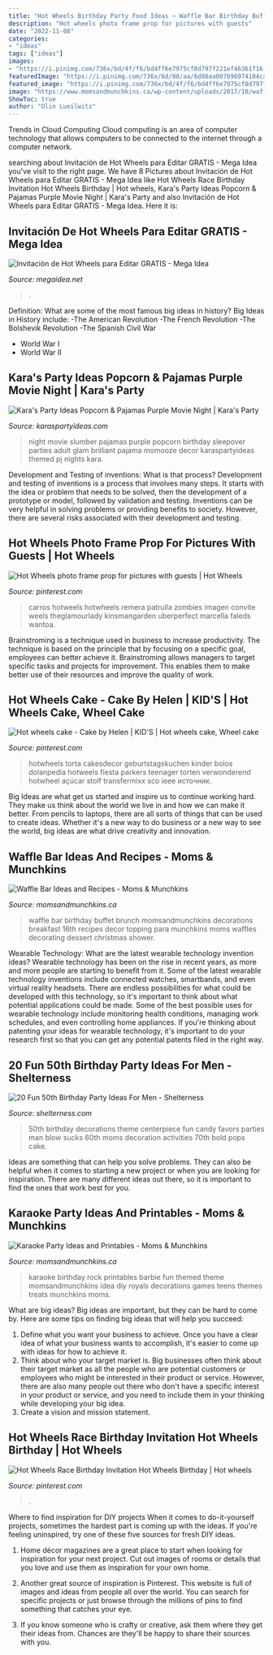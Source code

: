 ```yaml
---
title: "Hot Wheels Birthday Party Food Ideas ~ Waffle Bar Birthday Buffet Brunch Momsandmunchkins Decorations Breakfast 16th Recipes Decor Topping Para Munchkins Moms Waffles Decorating Dessert Christmas Shower"
description: "Hot wheels photo frame prop for pictures with guests"
date: "2022-11-08"
categories:
- "ideas"
tags: ["ideas"]
images:
- "https://i.pinimg.com/736x/bd/4f/f6/bd4ff6e7975cf8d797f221ef46361f16--hot-wheels-birthday-birthday-invitations.jpg"
featuredImage: "https://i.pinimg.com/736x/6d/80/aa/6d80aa007696974184ca4c679eff64bd--hot-wheels-party-ideas-hot-wheels-birthday-party.jpg?b=t"
featured_image: "https://i.pinimg.com/736x/bd/4f/f6/bd4ff6e7975cf8d797f221ef46361f16--hot-wheels-birthday-birthday-invitations.jpg"
image: "https://www.momsandmunchkins.ca/wp-content/uploads/2017/10/waffle-bar-ideas.jpg"
ShowToc: true
author: "Olin Lueilwitz"
---
```



Trends in Cloud Computing
Cloud computing is an area of computer technology that allows computers to be connected to the internet through a computer network.

	

		
searching about Invitación de Hot Wheels para Editar GRATIS - Mega Idea you've visit to the right page. We have 8 Pictures about Invitación de Hot Wheels para Editar GRATIS - Mega Idea like Hot Wheels Race Birthday Invitation Hot Wheels Birthday | Hot wheels, Kara&#039;s Party Ideas Popcorn &amp; Pajamas Purple Movie Night | Kara&#039;s Party and also Invitación de Hot Wheels para Editar GRATIS - Mega Idea. Here it is:
		
    
## Invitación De Hot Wheels Para Editar GRATIS - Mega Idea

<img loading=lazy src="https://www.megaidea.net/wp-content/uploads/2021/07/invitacion-Hot-Wheels.jpg" onerror="this.onerror=null;this.src='https://tse3.mm.bing.net/th?id=OIP.M1tMcy-BAVpBcVHLgM0XZQHaKO&amp;pid=15.1';" alt="Invitación de Hot Wheels para Editar GRATIS - Mega Idea">

_Source: megaidea.net_

>. 

	

Definition: What are some of the most famous big ideas in history?
Big Ideas in History include: 
-The American Revolution 
-The French Revolution 
-The Bolshevik Revolution 
-The Spanish Civil War 
- World War I 
- World War II

    
## Kara&#039;s Party Ideas Popcorn &amp; Pajamas Purple Movie Night | Kara&#039;s Party

<img loading=lazy src="https://karaspartyideas.com/wp-content/uploads/2016/07/Popcorn-Pajamas-Purple-Movie-Night-via-Karas-Party-Ideas-KarasPartyIdeas.com19.jpg" onerror="this.onerror=null;this.src='https://tse4.mm.bing.net/th?id=OIP.7FxCCLhSycZtN4SWSR_hHAHaLH&amp;pid=15.1';" alt="Kara&#039;s Party Ideas Popcorn &amp; Pajamas Purple Movie Night | Kara&#039;s Party">

_Source: karaspartyideas.com_

>night movie slumber pajamas purple popcorn birthday sleepover parties adult glam brilliant pajama momooze decor karaspartyideas themed pj nights kara. 

	

Development and Testing of inventions: What is that process?
Development and testing of inventions is a process that involves many steps. It starts with the idea or problem that needs to be solved, then the development of a prototype or model, followed by validation and testing. Inventions can be very helpful in solving problems or providing benefits to society. However, there are several risks associated with their development and testing.

    
## Hot Wheels Photo Frame Prop For Pictures With Guests | Hot Wheels

<img loading=lazy src="https://i.pinimg.com/736x/6d/80/aa/6d80aa007696974184ca4c679eff64bd--hot-wheels-party-ideas-hot-wheels-birthday-party.jpg?b=t" onerror="this.onerror=null;this.src='https://tse1.mm.bing.net/th?id=OIP.p03Tpd4s0su5Crtz4PlnRAHaF4&amp;pid=15.1';" alt="Hot Wheels photo frame prop for pictures with guests | Hot Wheels">

_Source: pinterest.com_

>carros hotweels hotwheels remera patrulla zombies imagen convite weels theglamourlady kinsmangarden uberperfect marcella faleds wantoa. 

	

Brainstroming is a technique used in business to increase productivity. The technique is based on the principle that by focusing on a specific goal, employees can better achieve it. Brainstroming allows managers to target specific tasks and projects for improvement. This enables them to make better use of their resources and improve the quality of work.

    
## Hot Wheels Cake - Cake By Helen | KID&#039;S | Hot Wheels Cake, Wheel Cake

<img loading=lazy src="https://i.pinimg.com/736x/e8/ca/a9/e8caa902ebe78e16249f8416f1b290b6--hotwheels-birthday-cake-hot-wheels-party.jpg?b=t" onerror="this.onerror=null;this.src='https://tse3.mm.bing.net/th?id=OIP.u4tiAYh_Xh4RuRfrmm_OoQHaJ4&amp;pid=15.1';" alt="Hot wheels cake - Cake by Helen | KID&#039;S | Hot wheels cake, Wheel cake">

_Source: pinterest.com_

>hotwheels torta cakesdecor geburtstagskuchen kinder bolos dolanpedia hotweels fiesta parkers teenager torten verwonderend hotwheel açúcar stolf transfermixx sco ieee источник. 

	

Big Ideas are what get us started and inspire us to continue working hard. They make us think about the world we live in and how we can make it better. From pencils to laptops, there are all sorts of things that can be used to create ideas. Whether it's a new way to do business or a new way to see the world, big ideas are what drive creativity and innovation.

    
## Waffle Bar Ideas And Recipes - Moms &amp; Munchkins

<img loading=lazy src="https://www.momsandmunchkins.ca/wp-content/uploads/2017/10/waffle-bar-ideas.jpg" onerror="this.onerror=null;this.src='https://tse1.mm.bing.net/th?id=OIP.HVdPHxjDkZunQWDongCrhgHaLi&amp;pid=15.1';" alt="Waffle Bar Ideas and Recipes - Moms &amp; Munchkins">

_Source: momsandmunchkins.ca_

>waffle bar birthday buffet brunch momsandmunchkins decorations breakfast 16th recipes decor topping para munchkins moms waffles decorating dessert christmas shower. 

	

Wearable Technology: What are the latest wearable technology invention ideas?
Wearable technology has been on the rise in recent years, as more and more people are starting to benefit from it. Some of the latest wearable technology inventions include connected watches, smartbands, and even virtual reality headsets. There are endless possibilities for what could be developed with this technology, so it's important to think about what potential applications could be made. Some of the best possible uses for wearable technology include monitoring health conditions, managing work schedules, and even controlling home appliances. If you're thinking about patenting your ideas for wearable technology, it's important to do your research first so that you can get any potential patents filed in the right way.

    
## 20 Fun 50th Birthday Party Ideas For Men - Shelterness

<img loading=lazy src="https://i.shelterness.com/2017/02/08-bold-and-fun-candy-centerpiece.jpg" onerror="this.onerror=null;this.src='https://tse4.mm.bing.net/th?id=OIP.xP4HLNOUXOoKgiBhvsT-1AHaJy&amp;pid=15.1';" alt="20 Fun 50th Birthday Party Ideas For Men - Shelterness">

_Source: shelterness.com_

>50th birthday decorations theme centerpiece fun candy favors parties man blow sucks 60th moms decoration activities 70th bold pops cake. 

	

Ideas are something that can help you solve problems. They can also be helpful when it comes to starting a new project or when you are looking for inspiration. There are many different ideas out there, so it is important to find the ones that work best for you.

    
## Karaoke Party Ideas And Printables - Moms &amp; Munchkins

<img loading=lazy src="https://www.momsandmunchkins.ca/wp-content/uploads/2015/09/karaoke-party-ideas-9.jpg" onerror="this.onerror=null;this.src='https://tse1.mm.bing.net/th?id=OIP.v8TyBHAZFFv2BuQK2hj97gHaMB&amp;pid=15.1';" alt="Karaoke Party Ideas and Printables - Moms &amp; Munchkins">

_Source: momsandmunchkins.ca_

>karaoke birthday rock printables barbie fun themed theme momsandmunchkins idea diy royals decorations games teens themes treats munchkins moms. 

	

What are big ideas?
Big ideas are important, but they can be hard to come by. Here are some tips on finding big ideas that will help you succeed: 
1. Define what you want your business to achieve. Once you have a clear idea of what your business wants to accomplish, it's easier to come up with ideas for how to achieve it. 
2. Think about who your target market is. Big businesses often think about their target market as all the people who are potential customers or employees who might be interested in their product or service. However, there are also many people out there who don't have a specific interest in your product or service, and you need to include them in your thinking while developing your big idea. 
3. Create a vision and mission statement.

    
## Hot Wheels Race Birthday Invitation Hot Wheels Birthday | Hot Wheels

<img loading=lazy src="https://i.pinimg.com/736x/bd/4f/f6/bd4ff6e7975cf8d797f221ef46361f16--hot-wheels-birthday-birthday-invitations.jpg" onerror="this.onerror=null;this.src='https://tse3.mm.bing.net/th?id=OIP.EM5gQSc7klWNx7J8tfknFAHaHa&amp;pid=15.1';" alt="Hot Wheels Race Birthday Invitation Hot Wheels Birthday | Hot wheels">

_Source: pinterest.com_

>. 

	

Where to find inspiration for DIY projects
When it comes to do-it-yourself projects, sometimes the hardest part is coming up with the ideas. If you're feeling uninspired, try one of these five sources for fresh DIY ideas.
1. Home décor magazines are a great place to start when looking for inspiration for your next project. Cut out images of rooms or details that you love and use them as inspiration for your own home.

2. Another great source of inspiration is Pinterest. This website is full of images and ideas from people all over the world. You can search for specific projects or just browse through the millions of pins to find something that catches your eye.

3. If you know someone who is crafty or creative, ask them where they get their ideas from. Chances are they'll be happy to share their sources with you.


